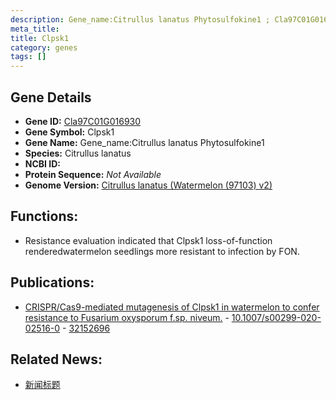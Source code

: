 ```yaml
---
description: Gene_name:Citrullus lanatus Phytosulfokine1 ; Cla97C01G016930 ; Citrullus lanatus
meta_title:
title: Clpsk1
category: genes
tags: []
---
```


## Gene Details
- **Gene ID:**	[Cla97C01G016930](https://www.maizegdb.org/gene_center/gene/Cla97C01G016930)
- **Gene Symbol:** Clpsk1
- **Gene Name:** Gene_name:Citrullus lanatus Phytosulfokine1
- **Species:** Citrullus lanatus
- **NCBI ID:** [  ]()
- **Protein Sequence:** *Not Available*
- **Genome Version:** [Citrullus lanatus (Watermelon (97103) v2)]()

## Functions:
   - Resistance evaluation indicated that Clpsk1 loss-of-function renderedwatermelon seedlings more resistant to infection by FON.

## Publications:
   - [CRISPR/Cas9-mediated mutagenesis of Clpsk1 in watermelon to confer resistance to Fusarium oxysporum f.sp. niveum.]( https://link.springer.com/article/10.1007/s00299-020-02516-0#Sec2 ) - [10.1007/s00299-020-02516-0]( https://link.springer.com/article/10.1007/s00299-020-02516-0#Sec2 ) - [32152696](https://pubmed.ncbi.nlm.nih.gov/32152696/)

## Related News:
   - [新闻标题](https://mp.weixin.qq.com/s?__biz=Mzg3MDEwNDEyMg==&mid=2247487675&idx=5&sn=1f43cb84d5cc4eeb81d51ccbaa851eb3&chksm=ce93bdeef9e434f825b493cf5308afce43d1b618262a87ac4f84831e283162c30ca10485145a&scene=27#wechat_redirect)
